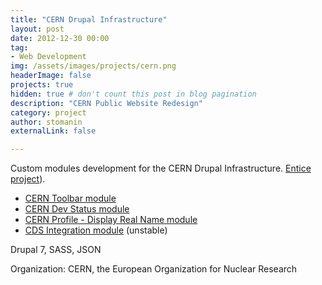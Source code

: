 ```yaml
---
title: "CERN Drupal Infrastructure"
layout: post
date: 2012-12-30 00:00
tag: 
- Web Development
img: /assets/images/projects/cern.png
headerImage: false
projects: true
hidden: true # don't count this post in blog pagination
description: "CERN Public Website Redesign"
category: project
author: stomanin
externalLink: false

---
```


Custom modules development for the CERN Drupal Infrastructure. <a href="http://entice.web.cern.ch">Entice project</a>). 


- [CERN Toolbar module](https://github.com/stomanin/cern_toolbar)
- [CERN Dev Status module](https://github.com/stomanin/cern_dev_status)
- [CERN Profile - Display Real Name module](https://github.com/stomanin/cern_profiles-display_real_name)
- [CDS Integration module](https://github.com/stomanin/cds_integration) (unstable)


Drupal 7, SASS, JSON

Organization: CERN, the European Organization for Nuclear Research
